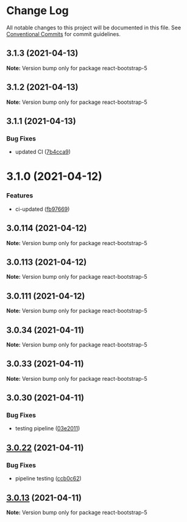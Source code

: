 # Change Log

All notable changes to this project will be documented in this file.
See [Conventional Commits](https://conventionalcommits.org) for commit guidelines.

## 3.1.3 (2021-04-13)

**Note:** Version bump only for package react-bootstrap-5

## 3.1.2 (2021-04-13)

**Note:** Version bump only for package react-bootstrap-5

## 3.1.1 (2021-04-13)

### Bug Fixes

- updated CI ([7b4cca9](https://github.com/appsparkler/my-storybooks/commit/7b4cca9b3ed597de042e40be4de5930b1ec01568))

# 3.1.0 (2021-04-12)

### Features

- ci-updated ([fb97669](https://github.com/appsparkler/my-storybooks/commit/fb97669dabd916d5cfb7a8b79637073ce593c185))

## 3.0.114 (2021-04-12)

**Note:** Version bump only for package react-bootstrap-5

## 3.0.113 (2021-04-12)

**Note:** Version bump only for package react-bootstrap-5

## 3.0.111 (2021-04-12)

**Note:** Version bump only for package react-bootstrap-5

## 3.0.34 (2021-04-11)

**Note:** Version bump only for package react-bootstrap-5

## 3.0.33 (2021-04-11)

**Note:** Version bump only for package react-bootstrap-5

## 3.0.30 (2021-04-11)

### Bug Fixes

- testing pipeline ([03e2011](https://github.com/appsparkler/my-storybooks/commit/03e2011ff209ade4e9d902a9ce9cb52e0786f82d))

## [3.0.22](https://github.com/appsparkler/my-storybooks/compare/v3.0.21...v3.0.22) (2021-04-11)

### Bug Fixes

- pipeline testing ([ccb0c62](https://github.com/appsparkler/my-storybooks/commit/ccb0c62e509f73caad3292011cd4e8584f4004ba))

## [3.0.13](https://github.com/appsparkler/my-storybooks/compare/v3.0.12...v3.0.13) (2021-04-11)

**Note:** Version bump only for package react-bootstrap-5
